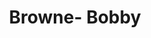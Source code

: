 ---
title: "Browne- Bobby"
address: "Laytown and Bettystown Golf Club Bettystown Co Meath Co. Meath"
tel: "(041)9828793"
county: "Meath"
category: "Golf Equipment"
type: "Content"
lat: "53.702587"
lng: "-6.253408"
---